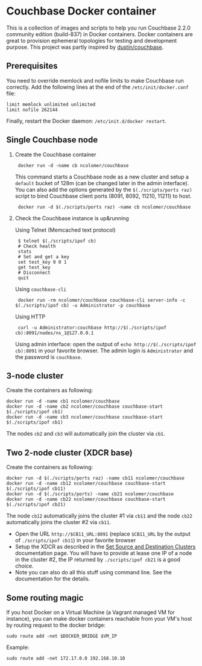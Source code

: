 
# Couchbase Docker container

This is a collection of images and scripts to help you run Couchbase 2.2.0 community edition (build-837) in Docker containers.
Docker containers are great to provision ephemeral topologies for testing and development purpose.
This project was partly inspired by [dustin/couchbase](https://gist.github.com/dustin/6605182).

## Prerequisites

You need to override memlock and nofile limits to make Couchbase run correctly. 
Add the following lines at the end of the `/etc/init/docker.conf` file:

	limit memlock unlimited unlimited
	limit nofile 262144

Finally, restart the Docker daemon: `/etc/init.d/docker restart`.

## Single Couchbase node

1. Create the Couchbase container

		docker run -d -name cb ncolomer/couchbase

	This command starts a Couchbase node as a new cluster and setup a `default` bucket of 128m (can be changed later in the admin interface).
	You can also add the options generated by the `$(./scripts/ports raz)` script to bind Couchbase client ports (8091, 8092, 11210, 11211) to host.

		docker run -d $(./scripts/ports raz) -name cb ncolomer/couchbase

2. Check the Couchbase instance is up&running

	Using Telnet (Memcached text protocol)

		$ telnet $(./scripts/ipof cb)
		# Check health
		stats
		# Set and get a key
		set test_key 0 0 1
		get test_key
		# Disconnect
		quit

	Using `couchbase-cli`

		docker run -rm ncolomer/couchbase couchbase-cli server-info -c $(./scripts/ipof cb) -u Administrator -p couchbase

	Using HTTP

		curl -u Administrator:couchbase http://$(./scripts/ipof cb):8091/nodes/ns_1@127.0.0.1

	Using admin interface: open the output of `echo http://$(./scripts/ipof cb):8091` in your favorite browser. 
	The admin login is `Administrator` and the password is `couchbase`.

## 3-node cluster

Create the containers as following:

	docker run -d -name cb1 ncolomer/couchbase
	docker run -d -name cb2 ncolomer/couchbase couchbase-start $(./scripts/ipof cb1)
	docker run -d -name cb3 ncolomer/couchbase couchbase-start $(./scripts/ipof cb1)

The nodes `cb2` and `cb3` will automatically join the cluster via `cb1`.

## Two 2-node cluster (XDCR base)

Create the containers as following:

	docker run -d $(./scripts/ports raz) -name cb11 ncolomer/couchbase
	docker run -d -name cb12 ncolomer/couchbase couchbase-start $(./scripts/ipof cb11)
	docker run -d $(./scripts/ports) -name cb21 ncolomer/couchbase
	docker run -d -name cb22 ncolomer/couchbase couchbase-start $(./scripts/ipof cb21)

The node `cb12` automatically joins the cluster #1 via `cb11` and the node `cb22` automatically joins the cluster #2 via `cb11`.

* Open the URL `http://$CB11_URL:8091` (replace `$CB11_URL` by the output of `./scripts/ipof cb11`) in your favorite browser
* Setup the XDCR as described in the [Set Source and Destination Clusters](http://docs.couchbase.com/couchbase-manual-2.2/#set-source-and-destination-clusters) documentation page. You will have to provide at lease one IP of a node in the cluster #2, the IP returned by `./scripts/ipof cb21` is a good choice.
* Note you can also do all this stuff using command line. See the documentation for the details.

## Some routing magic

If you host Docker on a Virtual Machine (a Vagrant managed VM for instance), you can make docker containers reachable from your VM's host by routing request to the docker bridge:

	sudo route add -net $DOCKER_BRIDGE $VM_IP

Example:

	sudo route add -net 172.17.0.0 192.168.10.10

